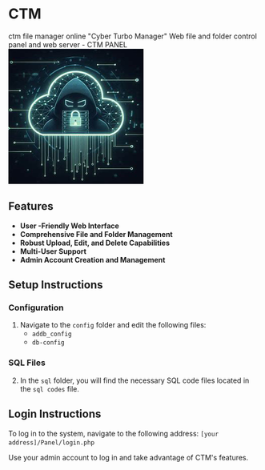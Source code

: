 # CTM
ctm file manager online "Cyber ​​Turbo Manager" Web file and folder control panel and web server - CTM PANEL
![CTM logo](https://github.com/Cipher1security/CTM/blob/main/logos/l1.jpg)

## Features
- **User -Friendly Web Interface**
- **Comprehensive File and Folder Management**
- **Robust Upload, Edit, and Delete Capabilities**
- **Multi-User  Support**
- **Admin Account Creation and Management**

## Setup Instructions

### Configuration
1. Navigate to the `config` folder and edit the following files:
   - `addb_config`
   - `db-config`

### SQL Files
2. In the `sql` folder, you will find the necessary SQL code files located in the `sql codes` file.


## Login Instructions
To log in to the system, navigate to the following address:
`[your address]/Panel/login.php`

Use your admin account to log in and take advantage of CTM's features.
